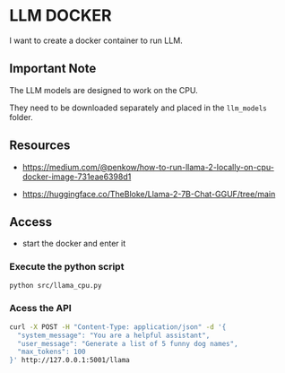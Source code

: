# LLM DOCKER

I want to create a docker container to run LLM.

<!-- important note -->
## Important Note

The LLM models are designed to work on the CPU. 

They need to be downloaded separately and placed in the `llm_models` folder.

## Resources

- https://medium.com/@penkow/how-to-run-llama-2-locally-on-cpu-docker-image-731eae6398d1

- https://huggingface.co/TheBloke/Llama-2-7B-Chat-GGUF/tree/main

## Access

- start the docker and enter it

### Execute the python script

```bash
python src/llama_cpu.py
```

### Acess the API

```bash
curl -X POST -H "Content-Type: application/json" -d '{ 
  "system_message": "You are a helpful assistant",
  "user_message": "Generate a list of 5 funny dog names",
  "max_tokens": 100
}' http://127.0.0.1:5001/llama
```